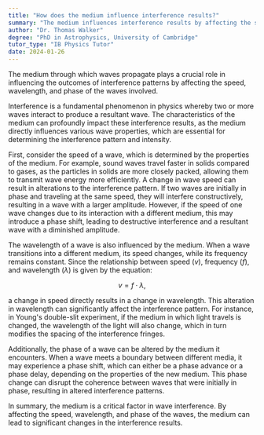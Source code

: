 ```yaml
---
title: "How does the medium influence interference results?"
summary: "The medium influences interference results by affecting the speed, wavelength, and phase of the waves."
author: "Dr. Thomas Walker"
degree: "PhD in Astrophysics, University of Cambridge"
tutor_type: "IB Physics Tutor"
date: 2024-01-26
---
```


The medium through which waves propagate plays a crucial role in influencing the outcomes of interference patterns by affecting the speed, wavelength, and phase of the waves involved.

Interference is a fundamental phenomenon in physics whereby two or more waves interact to produce a resultant wave. The characteristics of the medium can profoundly impact these interference results, as the medium directly influences various wave properties, which are essential for determining the interference pattern and intensity.

First, consider the speed of a wave, which is determined by the properties of the medium. For example, sound waves travel faster in solids compared to gases, as the particles in solids are more closely packed, allowing them to transmit wave energy more efficiently. A change in wave speed can result in alterations to the interference pattern. If two waves are initially in phase and traveling at the same speed, they will interfere constructively, resulting in a wave with a larger amplitude. However, if the speed of one wave changes due to its interaction with a different medium, this may introduce a phase shift, leading to destructive interference and a resultant wave with a diminished amplitude.

The wavelength of a wave is also influenced by the medium. When a wave transitions into a different medium, its speed changes, while its frequency remains constant. Since the relationship between speed ($v$), frequency ($f$), and wavelength ($\lambda$) is given by the equation:

$$
v = f \cdot \lambda,
$$

a change in speed directly results in a change in wavelength. This alteration in wavelength can significantly affect the interference pattern. For instance, in Young's double-slit experiment, if the medium in which light travels is changed, the wavelength of the light will also change, which in turn modifies the spacing of the interference fringes.

Additionally, the phase of a wave can be altered by the medium it encounters. When a wave meets a boundary between different media, it may experience a phase shift, which can either be a phase advance or a phase delay, depending on the properties of the new medium. This phase change can disrupt the coherence between waves that were initially in phase, resulting in altered interference patterns.

In summary, the medium is a critical factor in wave interference. By affecting the speed, wavelength, and phase of the waves, the medium can lead to significant changes in the interference results.
    